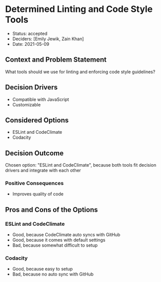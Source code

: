 # Determined Linting and Code Style Tools

* Status: accepted
* Deciders: [Emily Jewik, Zain Khan]
* Date: 2021-05-09 


## Context and Problem Statement
What tools should we use for linting and enforcing code style guidelines?

## Decision Drivers

* Compatible with JavaScript
* Customizable

## Considered Options

* ESLint and CodeClimate
* Codacity

## Decision Outcome

Chosen option: "ESLint and CodeClimate", because both tools fit decision drivers
and integrate with each other

### Positive Consequences

* Improves quality of code

## Pros and Cons of the Options

### ESLint and CodeClimate


* Good, because CodeClimate auto syncs with GitHub
* Good, because it comes with default settings
* Bad, because somewhat difficult to setup

### Codacity

* Good, because easy to setup
* Bad, because no auto sync with GitHub
